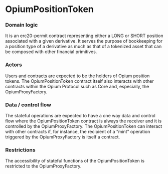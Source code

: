 # OpiumPositionToken

### Domain logic

It is an erc20-permit contract representing either a LONG or SHORT position associated with a given derivative. It serves the purpose of bookkeeping for a position type of a derivative as much as that of a tokenized asset that can be composed with other financial primitives.

### Actors

Users and contracts are expected to be the holders of Opium position tokens. The OpiumPositionToken contract itself also interacts with other contracts within the Opium Protocol such as Core and, especially, the OpiumProxyFactory.

### Data / control flow

The stateful operations are expected to have a one way data and control flow where the OpiumPositionToken contract is always the receiver and it is controlled by the OpiumProxyFactory. The OpiumPositionToken can interact with other contracts if, for instance, the recipient of a “mint” operation triggered by the OpiumProxyFactory is itself a contract.

### Restrictions

The accessibility of stateful functions of the OpiumPositionToken is restricted to the OpiumProxyFactory.
